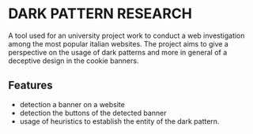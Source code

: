 # DARK PATTERN RESEARCH
A tool used for an university project work to conduct a web investigation among the most popular italian websites. The project aims to give a perspective on the usage of dark patterns and more in general of a deceptive design in the cookie banners.


## Features
- detection a banner on a website
- detection the buttons of the detected banner
- usage of heuristics to establish the entity of the dark pattern.
